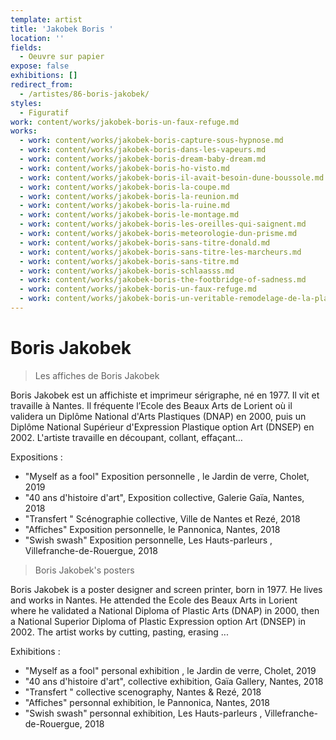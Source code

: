 ```yaml
---
template: artist
title: 'Jakobek Boris '
location: ''
fields:
  - Oeuvre sur papier
expose: false
exhibitions: []
redirect_from:
  - /artistes/86-boris-jakobek/
styles:
  - Figuratif
work: content/works/jakobek-boris-un-faux-refuge.md
works:
  - work: content/works/jakobek-boris-capture-sous-hypnose.md
  - work: content/works/jakobek-boris-dans-les-vapeurs.md
  - work: content/works/jakobek-boris-dream-baby-dream.md
  - work: content/works/jakobek-boris-ho-visto.md
  - work: content/works/jakobek-boris-il-avait-besoin-dune-boussole.md
  - work: content/works/jakobek-boris-la-coupe.md
  - work: content/works/jakobek-boris-la-reunion.md
  - work: content/works/jakobek-boris-la-ruine.md
  - work: content/works/jakobek-boris-le-montage.md
  - work: content/works/jakobek-boris-les-oreilles-qui-saignent.md
  - work: content/works/jakobek-boris-meteorologie-dun-prisme.md
  - work: content/works/jakobek-boris-sans-titre-donald.md
  - work: content/works/jakobek-boris-sans-titre-les-marcheurs.md
  - work: content/works/jakobek-boris-sans-titre.md
  - work: content/works/jakobek-boris-schlaasss.md
  - work: content/works/jakobek-boris-the-footbridge-of-sadness.md
  - work: content/works/jakobek-boris-un-faux-refuge.md
  - work: content/works/jakobek-boris-un-veritable-remodelage-de-la-planete.md
---
```

# Boris Jakobek

> Les affiches de Boris Jakobek

Boris Jakobek est un affichiste et imprimeur sérigraphe, né en 1977. Il vit et travaille à Nantes. Il fréquente l’Ecole des Beaux Arts de Lorient où il validera un Diplôme National d'Arts Plastiques (DNAP) en 2000, puis un Diplôme National Supérieur d'Expression Plastique option Art (DNSEP) en 2002. L'artiste travaille en découpant, collant, effaçant…

Expositions :

* "Myself as a fool" Exposition personnelle , le Jardin de verre, Cholet, 2019
* "40 ans d'histoire d'art", Exposition collective, Galerie Gaïa, Nantes, 2018
* "Transfert " Scénographie collective, Ville de Nantes et Rezé, 2018
* "Affiches" Exposition personnelle, le Pannonica, Nantes, 2018
* "Swish swash" Exposition personnelle, Les Hauts-parleurs , Villefranche-de-Rouergue, 2018

> Boris Jakobek's posters

Boris Jakobek is a poster designer and screen printer, born in 1977. He lives and works in Nantes. He attended the Ecole des Beaux Arts in Lorient where he validated a National Diploma of Plastic Arts (DNAP) in 2000, then a National Superior Diploma of Plastic Expression option Art (DNSEP) in 2002. The artist works by cutting, pasting, erasing ...

Exhibitions :

* "Myself as a fool" personal exhibition , le Jardin de verre, Cholet, 2019
* "40 ans d'histoire d'art", collective exhibition, Gaïa Gallery, Nantes, 2018
* "Transfert " collective scenography, Nantes & Rezé, 2018
* "Affiches" personnal exhibition, le Pannonica, Nantes, 2018
* "Swish swash" personnal exhibition, Les Hauts-parleurs , Villefranche-de-Rouergue, 2018
